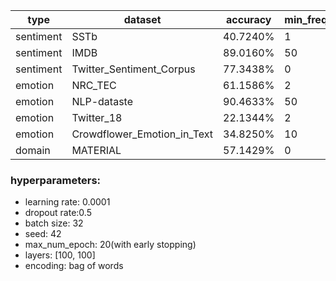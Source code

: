 type|dataset|accuracy|min_freq
---|---|---|---
sentiment|SSTb|40.7240%|1
sentiment|IMDB|89.0160%|50
sentiment|Twitter_Sentiment_Corpus|77.3438%|0
emotion|NRC_TEC|61.1586%|2
emotion|NLP-dataste|90.4633%|50
emotion|Twitter_18|22.1344%|2
emotion|Crowdflower_Emotion_in_Text|34.8250%|10
domain|MATERIAL|57.1429%|0

### hyperparameters:
- learning rate: 0.0001
- dropout rate:0.5
- batch size: 32
- seed: 42
- max_num_epoch: 20(with early stopping)
- layers: [100, 100]
- encoding: bag of words